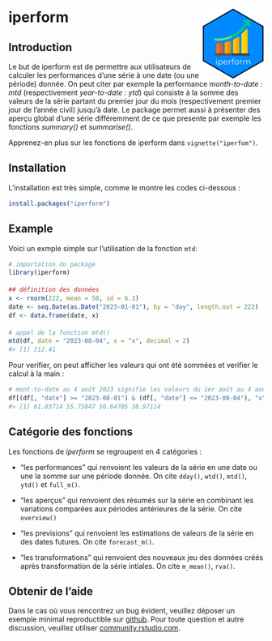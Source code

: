
<!-- README.md is generated from README.Rmd. Please edit that file -->

# iperform <a href="https://ip-ilunga.com"><img src="man/figures/logo.png" align="right" height="138" alt="ip ilunga" /></a>

<!-- badges: start -->
<!-- badges: end -->

## Introduction

Le but de iperform est de permettre aux utilisateurs de calculer les
performances d’une série à une date (ou une période) donnée. On peut
citer par exemple la performance *month-to-date : mtd* (respectivement
*year-to-date : ytd*) qui consiste à la somme des valeurs de la série
partant du premier jour du mois (respectivement premier jour de l’année
civil) jusqu’à date. Le package permet aussi à présenter des aperçu
global d’une série différemment de ce que presente par exemple les
fonctions *summary()* et *summarise()*.

Apprenez-en plus sur les fonctions de iperform dans
`vignette("iperfom")`.

## Installation

L’installation est très simple, comme le montre les codes ci-dessous :

``` r
install.packages("iperform")
```

## Example

Voici un exmple simple sur l’utilisation de la fonction `mtd`:

``` r
# importation du package
library(iperform)

## définition des données 
x <- rnorm(222, mean = 50, sd = 6.3)
date <- seq.Date(as.Date("2023-01-01"), by = "day", length.out = 222)
df <- data.frame(date, x)

# appel de la fonction mtd()
mtd(df, date = "2023-08-04", x = "x", decimal = 2)
#> [1] 212.41
```

Pour verifier, on peut afficher les valeurs qui ont été sommées et
verifier le calcul à la main :

``` r
# mont-to-date au 4 août 2023 signifie les valeurs du 1er août au 4 août iclus
df[(df[, "date"] >= "2023-08-01") & (df[, "date"] <= "2023-08-04"), "x"]
#> [1] 61.03714 55.75847 56.64705 38.97114
```

## Catégorie des fonctions

Les fonctions de *iperform* se regroupent en 4 catégories :

- “les performances” qui renvoient les valeurs de la série en une date
  ou une la somme sur une période donnée. On cite `dday()`, `wtd()`,
  `mtd()`, `ytd()` et `full_m()`.

- “les aperçus” qui renvoient des résumés sur la série en combinant les
  variations comparées aux périodes antérieures de la série. On cite
  `overview()`

- “les previsions” qui renvoient les estimations de valeurs de la série
  en des dates futures. On cite `forecast_m()`.

- “les transformations” qui renvoient des nouveaux jeu des données créés
  après transformation de la série intiales. On cite `m_mean()`,
  `rva()`.

## Obtenir de l’aide

Dans le cas où vous rencontrez un bug évident, veuillez déposer un
exemple minimal reproductible sur [github](https://github.com/). Pour
toute question et autre discussion, veuillez utiliser
[community.rstudio.com](https://community.rstudio.com/).
